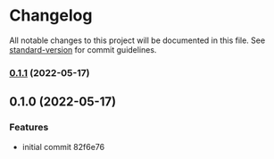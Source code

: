 # Changelog

All notable changes to this project will be documented in this file. See [standard-version](https://github.com/conventional-changelog/standard-version) for commit guidelines.

### [0.1.1](https://github.com/JonDotsoy/oap-argv/compare/v0.1.0...v0.1.1) (2022-05-17)

## 0.1.0 (2022-05-17)


### Features

* initial commit 82f6e76
